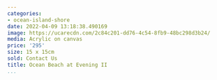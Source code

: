 ```yaml
---
categories:
- ocean-island-shore
date: 2022-04-09 13:18:38.490169
image: https://ucarecdn.com/2c84c201-dd76-4c54-8fb9-48bc298d3b24/
media: Acrylic on canvas
price: '295'
size: 15 x 15cm
sold: Contact Us
title: Ocean Beach at Evening II
...
```


